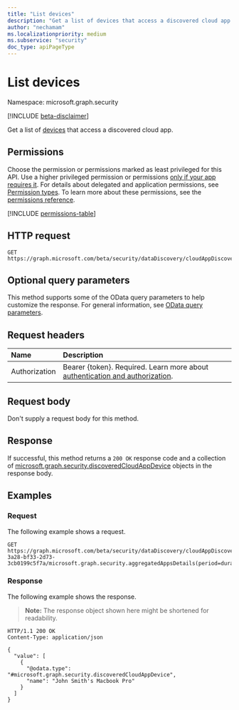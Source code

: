 ```yaml
---
title: "List devices"
description: "Get a list of devices that access a discovered cloud app."
author: "nechamam"
ms.localizationpriority: medium
ms.subservice: "security"
doc_type: apiPageType
---
```


# List devices

Namespace: microsoft.graph.security

[!INCLUDE [beta-disclaimer](../../includes/beta-disclaimer.md)]

Get a list of [devices](../resources/security-discoveredcloudappdevice.md) that access a discovered cloud app. 

## Permissions

Choose the permission or permissions marked as least privileged for this API. Use a higher privileged permission or permissions [only if your app requires it](/graph/permissions-overview#best-practices-for-using-microsoft-graph-permissions). For details about delegated and application permissions, see [Permission types](/graph/permissions-overview#permission-types). To learn more about these permissions, see the [permissions reference](/graph/permissions-reference).

<!-- {
  "blockType": "permissions",
  "name": "security-endpointdiscoveredcloudappdetail-list-devices-permissions"
}
-->
[!INCLUDE [permissions-table](../includes/permissions/security-endpointdiscoveredcloudappdetail-list-devices-permissions.md)]

## HTTP request

<!-- {
  "blockType": "ignored"
}
-->
``` http
GET https://graph.microsoft.com/beta/security/dataDiscovery/cloudAppDiscovery/uploadedStreams/{streamId}/microsoft.graph.security.aggregatedAppsDetails(period=duration'{duration}')/{appId}/devices
```

## Optional query parameters

This method supports some of the OData query parameters to help customize the response. For general information, see [OData query parameters](/graph/query-parameters).

## Request headers

|Name|Description|
|:---|:---|
|Authorization|Bearer {token}. Required. Learn more about [authentication and authorization](/graph/auth/auth-concepts).|

## Request body

Don't supply a request body for this method.

## Response

If successful, this method returns a `200 OK` response code and a collection of [microsoft.graph.security.discoveredCloudAppDevice](../resources/security-discoveredcloudappdevice.md) objects in the response body.

## Examples

### Request

The following example shows a request.
<!-- {
  "blockType": "request",
  "name": "list_discoveredcloudappdevice"
}
-->
``` http
GET https://graph.microsoft.com/beta/security/dataDiscovery/cloudAppDiscovery/uploadedStreams/93b60b3e-3a28-bf33-2d73-3cb0199c5f7a/microsoft.graph.security.aggregatedAppsDetails(period=duration'P30D')/12345/devices
```


### Response

The following example shows the response.
>**Note:** The response object shown here might be shortened for readability.
<!-- {
  "blockType": "response",
  "truncated": true,
  "@odata.type": "Collection(microsoft.graph.security.discoveredCloudAppDevice)"
}
-->
``` http
HTTP/1.1 200 OK
Content-Type: application/json

{
  "value": [
    {
      "@odata.type": "#microsoft.graph.security.discoveredCloudAppDevice",
      "name": "John Smith's Macbook Pro"
    }
  ]
}
```

